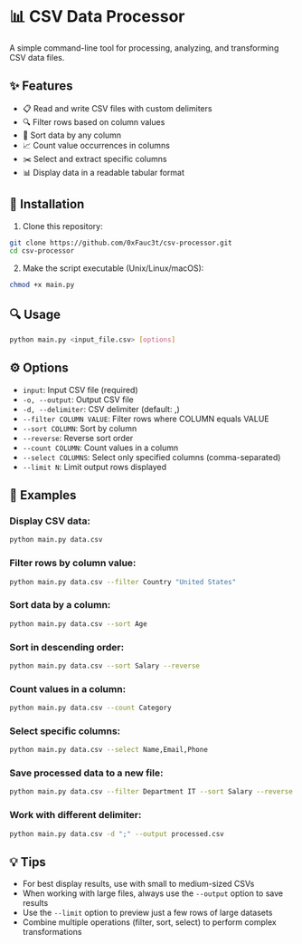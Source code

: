 # 📊 CSV Data Processor

A simple command-line tool for processing, analyzing, and transforming CSV data files.

## ✨ Features

- 📋 Read and write CSV files with custom delimiters
- 🔍 Filter rows based on column values
- 🔀 Sort data by any column
- 📈 Count value occurrences in columns
- ✂️ Select and extract specific columns
- 📊 Display data in a readable tabular format

## 🚀 Installation

1. Clone this repository:
```bash
git clone https://github.com/0xFauc3t/csv-processor.git
cd csv-processor
```

2. Make the script executable (Unix/Linux/macOS):
```bash
chmod +x main.py
```

## 🔍 Usage

```bash
python main.py <input_file.csv> [options]
```

## ⚙️ Options

- `input`: Input CSV file (required)
- `-o, --output`: Output CSV file
- `-d, --delimiter`: CSV delimiter (default: ,)
- `--filter COLUMN VALUE`: Filter rows where COLUMN equals VALUE
- `--sort COLUMN`: Sort by column
- `--reverse`: Reverse sort order
- `--count COLUMN`: Count values in a column
- `--select COLUMNS`: Select only specified columns (comma-separated)
- `--limit N`: Limit output rows displayed

## 📝 Examples

### Display CSV data:
```bash
python main.py data.csv
```

### Filter rows by column value:
```bash
python main.py data.csv --filter Country "United States"
```

### Sort data by a column:
```bash
python main.py data.csv --sort Age
```

### Sort in descending order:
```bash
python main.py data.csv --sort Salary --reverse
```

### Count values in a column:
```bash
python main.py data.csv --count Category
```

### Select specific columns:
```bash
python main.py data.csv --select Name,Email,Phone
```

### Save processed data to a new file:
```bash
python main.py data.csv --filter Department IT --sort Salary --reverse -o it_salaries.csv
```

### Work with different delimiter:
```bash
python main.py data.csv -d ";" --output processed.csv
```

## 💡 Tips

- For best display results, use with small to medium-sized CSVs
- When working with large files, always use the `--output` option to save results
- Use the `--limit` option to preview just a few rows of large datasets
- Combine multiple operations (filter, sort, select) to perform complex transformations
